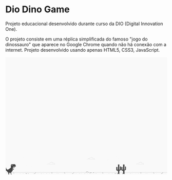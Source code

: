 # Dio Dino Game 
Projeto educacional desenvolvido durante curso da DIO (Digital Innovation One).

O projeto consiste em uma réplica simplificada do famoso "jogo do dinossauro" que aparece no Google Chrome quando não há conexão com a internet.
Projeto desenvolvido usando apenas HTML5, CSS3, JavaScript.

![screenshot](example.png?raw=true "screenshot")


